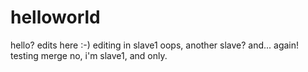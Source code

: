 # helloworld
hello?
edits here :-)
editing in slave1
oops, another slave?
and... again!
testing merge
no, i'm slave1, and only.
